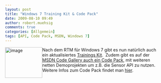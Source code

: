 ```yaml
---
layout: post
title: "Windows 7 Training Kit & Code Pack"
date: 2009-08-10 09:49
author: robert.muehsig
comments: true
categories: [Allgemein]
tags: [API, Code Pack, MSDN, Windows 7]
---
```

<p><a href="{{BASE_PATH}}/assets/wp-images/image806.png"><img style="border-bottom: 0px; border-left: 0px; display: inline; margin-left: 0px; border-top: 0px; margin-right: 0px; border-right: 0px" title="image" border="0" alt="image" align="left" src="{{BASE_PATH}}/assets/wp-images/image-thumb784.png" width="123" height="102" /></a>Nach dem RTM für Windows 7 gibt es nun natürlich auch ein aktualisiertes <a href="http://www.microsoft.com/downloads/details.aspx?displaylang=en&amp;FamilyID=1c333f06-fadb-4d93-9c80-402621c600e7#tm">Trainings Kit</a>.&#160; Zudem gibt es auf der <a href="http://code.msdn.microsoft.com/WindowsAPICodePack/Release/ProjectReleases.aspx?ReleaseId=3077">MSDN Code Gallery auch ein Code Pack</a>, mit weiteren netten Demoprojekten um z.B. die Sensor API zu nutzen. Weitere Infos zum Code Pack findet man <a href="http://blogs.msdn.com/charlie/archive/2009/08/07/windows-7-code-pack-v-1-0-released.aspx">hier</a>.</p>
